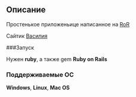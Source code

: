 ## Описание

Простенькое приложеньице написанное на [RoR](https://ru.wikipedia.org/wiki/Ruby_on_Rails)

Сайтик [Василия](https://lit-sea-32435.herokuapp.com)

###Запуск

Нужен **ruby**, а также gem **Ruby on Rails**

### Поддерживаемые ОС

**Windows**, **Linux**, **Mac OS**